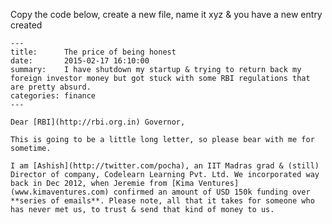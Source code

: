 Copy the code below, create a new file, name it xyz & you have a new entry created

    ---
    title:      The price of being honest
    date:       2015-02-17 16:10:00
    summary:    I have shutdown my startup & trying to return back my foreign investor money but got stuck with some RBI regulations that are pretty absurd. 
    categories: finance
    ---
    
    Dear [RBI](http://rbi.org.in) Governor,
    
    This is going to be a little long letter, so please bear with me for sometime. 
    
    I am [Ashish](http://twitter.com/pocha), an IIT Madras grad & (still) Director of company, Codelearn Learning Pvt. Ltd. We incorporated way back in Dec 2012, when Jeremie from [Kima Ventures](www.kimaventures.com) confirmed an amount of USD 150k funding over **series of emails**. Please note, all that it takes for someone who has never met us, to trust & send that kind of money to us. 
